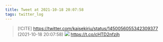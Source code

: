```yaml
---
title: Tweet at 2021-10-18 20:07:58
tags: twitter_log
---
```


> [!CITE] https://twitter.com/kaisekiriu/status/1450056055342309377 (2021-10-18 20:07:58)
> ![](https://twitter.com/kaisekiriu/status/1450056055342309377)
> https://t.co/cHTD2nfzjh
